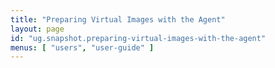 ```yaml
---
title: "Preparing Virtual Images with the Agent"
layout: page
id: "ug.snapshot.preparing-virtual-images-with-the-agent"
menus: [ "users", "user-guide" ]
---
```


